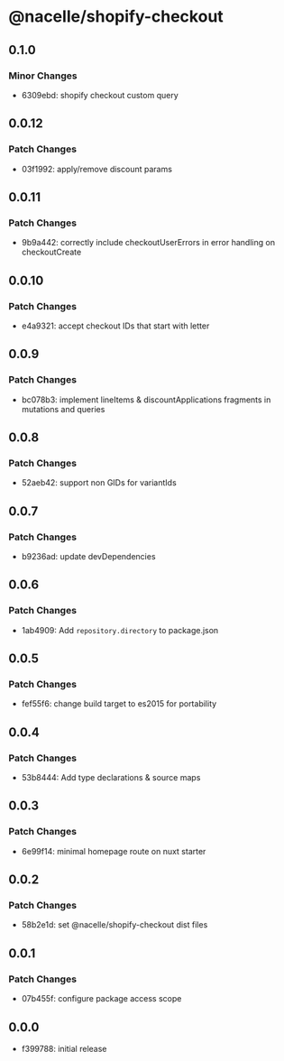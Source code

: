# @nacelle/shopify-checkout

## 0.1.0

### Minor Changes

- 6309ebd: shopify checkout custom query

## 0.0.12

### Patch Changes

- 03f1992: apply/remove discount params

## 0.0.11

### Patch Changes

- 9b9a442: correctly include checkoutUserErrors in error handling on checkoutCreate

## 0.0.10

### Patch Changes

- e4a9321: accept checkout IDs that start with letter

## 0.0.9

### Patch Changes

- bc078b3: implement lineItems & discountApplications fragments in mutations and queries

## 0.0.8

### Patch Changes

- 52aeb42: support non GIDs for variantIds

## 0.0.7

### Patch Changes

- b9236ad: update devDependencies

## 0.0.6

### Patch Changes

- 1ab4909: Add `repository.directory` to package.json

## 0.0.5

### Patch Changes

- fef55f6: change build target to es2015 for portability

## 0.0.4

### Patch Changes

- 53b8444: Add type declarations & source maps

## 0.0.3

### Patch Changes

- 6e99f14: minimal homepage route on nuxt starter

## 0.0.2

### Patch Changes

- 58b2e1d: set @nacelle/shopify-checkout dist files

## 0.0.1

### Patch Changes

- 07b455f: configure package access scope

## 0.0.0

- f399788: initial release
